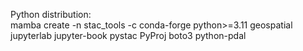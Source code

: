Python distribution: <br>
  mamba create -n stac_tools -c conda-forge python>=3.11 geospatial jupyterlab jupyter-book pystac PyProj boto3 python-pdal
